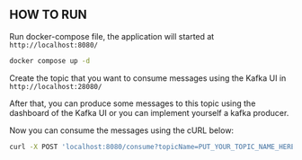 ## HOW TO RUN

Run docker-compose file, the application will started at `http://localhost:8080/`

```bash
docker compose up -d
```

Create the topic that you want to consume messages using the Kafka UI in `http://localhost:28080/`

After that, you can produce some messages to this topic using the dashboard of the Kafka UI or you can implement yourself a kafka producer.

Now you can consume the messages using the cURL below:

```bash
curl -X POST 'localhost:8080/consume?topicName=PUT_YOUR_TOPIC_NAME_HERE'
```

